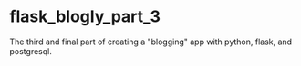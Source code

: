 # flask_blogly_part_3
The third and final part of creating a "blogging" app with python, flask, and postgresql.
